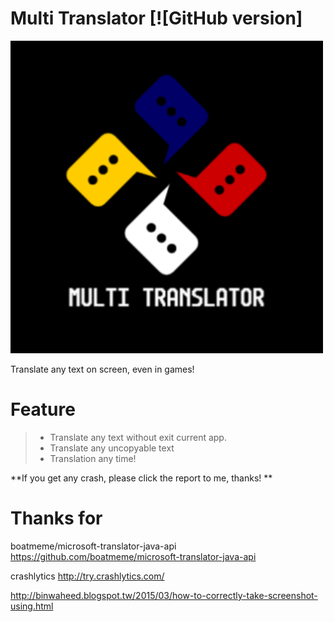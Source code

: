 
# Multi Translator [![GitHub version]
<img src="icon.png"></img>

Translate any text on screen, even in games!

# Feature
>- Translate any text without exit current app.
>- Translate any uncopyable text
>- Translation any time!

**If you get any crash, please click the report to me, thanks! **


# Thanks for
boatmeme/microsoft-translator-java-api
https://github.com/boatmeme/microsoft-translator-java-api

crashlytics
http://try.crashlytics.com/

http://binwaheed.blogspot.tw/2015/03/how-to-correctly-take-screenshot-using.html

